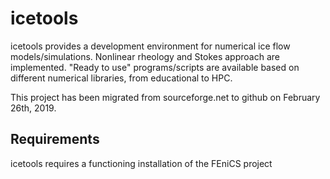 # icetools
icetools provides a development environment for numerical ice flow models/simulations. Nonlinear rheology and Stokes approach are implemented. "Ready to use" programs/scripts are available based on different numerical libraries, from educational to HPC.

This project has been migrated from sourceforge.net to github on February 26th, 2019.

## Requirements

icetools requires a functioning installation of the FEniCS project
